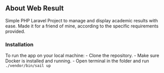 ## About Web Result

Simple PHP Laravel Project to manage and display academic results with ease. Made it for a friend of mine, according to the specific requirements provided.

### Installation

To run the app on your local machine:
    - Clone the repository.
    - Make sure Docker is installed and running.
    - Open terminal in the folder and run ```./vendor/bin/sail up```
